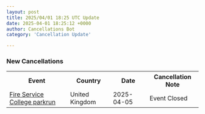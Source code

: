 ```yaml
---
layout: post
title: 2025/04/01 18:25 UTC Update
date: 2025-04-01 18:25:12 +0000
author: Cancellations Bot
category: 'Cancellation Update'

---
```


<h3>New Cancellations</h3>
<div class='hscrollable'>
<table style='width: 100%'>
    <tr>
        <th>Event</th>
        <th>Country</th>
        <th>Date</th>
        <th>Cancellation Note</th>
    </tr>
    <tr>
        <td><a href="https://www.parkrun.org.uk/fireservicecollege">Fire Service College parkrun</a></td>
        <td>United Kingdom</td>
        <td>2025-04-05</td>
        <td>Event Closed</td>
    </tr>
</table>
</div>
